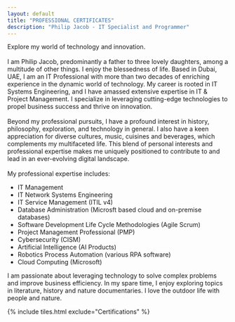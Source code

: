```yaml
---
layout: default
title: "PROFESSIONAL CERTIFICATES"
description: "Philip Jacob - IT Specialist and Programmer"
---
```

<div class="container-fluid"> <!-- Using container-fluid for full width -->
  <div class="row">
    <!-- Introduction Container -->
    <div class="col-lg-9 col-md-8" >
        <div class="intro-container">
            <p>Explore my world of technology and innovation.<br><br>I am Philip Jacob, predominantly a father to three lovely daughters, among a multitude of other things. I enjoy the blessedness of life. Based in Dubai, UAE, I am an IT Professional with more than two decades of enriching experience in the dynamic world of technology. My career is rooted in IT Systems Engineering, and I have amassed extensive expertise in IT & Project Management. I specialize in leveraging cutting-edge technologies to propel business success and thrive on innovation.<br><br>Beyond my professional pursuits, I have a profound interest in history, philosophy, exploration, and technology in general. I also have a keen appreciation for diverse cultures, music, cuisines and beverages, which complements my multifaceted life. This blend of personal interests and professional expertise makes me uniquely positioned to contribute to and lead in an ever-evolving digital landscape.<br><br>My professional expertise includes:<br>
            </p>
            <ul> <!-- Bullet points for expertise list -->
              <li>IT Management</li>
              <li>IT Network Systems Engineering</li>
              <li>IT Service Management (ITIL v4)</li>
              <li>Database Administration (Microsft based cloud and on-premise databases)</li>
              <li>Software Development Life Cycle Methodologies (Agile Scrum)</li>
              <li>Project Management Professional (PMP)</li>
              <li>Cybersecurity (CISM)</li>
              <li>Artificial Intelligence (AI Products) </li>
              <li>Robotics Process Automation (various RPA software)</li>
              <li>Cloud Computing (Microsoft)</li>
            </ul>
            <p>I am passionate about leveraging technology to solve complex problems and improve business efficiency. 
                In my spare time, I enjoy exploring topics in literature, history and nature documentaries. I love the outdoor life with people and nature.
            </p>
        </div>
    </div> 
    <!-- Tiles Container -->
    <div class="col-lg-3 col-md-4">
      <div class="mt-5">
        {% include tiles.html exclude="Certifications" %}
      </div>
    </div>
  </div>
</div>

